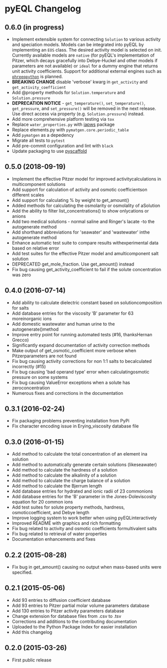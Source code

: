 # pyEQL Changelog

## 0.6.0 (in progress)

- Implement extensible system for connecting `Solution` to various activity and speciation models. Models can be
  integrated into pyEQL by implementing an `EOS` class. The desired activity model is selected on init.
  Currently available models are `native` (for pyEQL's implementation of Pitzer, which decays gracefully into
  Debye-Huckel and other models if parameters are not available) or `ideal` for a dummy engine that returns unit
  activity coefficients. Support for additional external engines such as [`phreeqpython`](https://github.com/Vitens/phreeqpython)
  is planned.
- **BREAKING CHANGE** disable 'verbose' kwarg in `get_activity` and `get_activity_coefficient`
- Add @property methods for `Solution.temperature` and `Solution.pressure`
- **DEPRECATION NOTICE** - `get_temperature()`, `set_temperature()`, `get_pressure`, and `set_pressure()` will be
  removed in the next release. Use direct access via property (e.g. `Solution.pressure`) instead.
- Add more comprehensive platform testing via `tox`
- Replace `water_properties.py` with [iapws](https://github.com/jjgomera/iapws) package
- Replace elements.py with `pymatgen.core.periodic_table`
- Add `pymatgen` as a depedency
- Migrate all tests to `pytest`
- Add pre-commit configuration and lint with `black`
- Update packaging to use [pyscaffold](https://pyscaffold.org/en/stable/index.html)

## 0.5.0 (2018-09-19)

- Implement the effective Pitzer model for improved activitycalculations in multicomponent solutions
- Add support for calculation of activity and osmotic coefficientson different scales
- Add support for calculating % by weight to get_amount()
- Added methods for calculating the osmolarity or osmolality of aSolution
- Add the ability to filter list_concentrations() to show onlycations or anions
- Add two medical solutions - normal saline and Ringer's lacate -to the autogenerate method
- Add shorthand abbreviations for 'seawater' and 'wastewater' inthe autogenerate method
- Enhance automatic test suite to compare results withexperimental data based on relative error
- Add test suites for the effective Pitzer model and amulticomponent salt solution
- DEPRECATED get_mole_fraction. Use get_amount() instead
- Fix bug causing get_activity_coefficient to fail if the solute concentration was zero

## 0.4.0 (2016-07-14)

- Add ability to calculate dielectric constant based on solutioncomposition for salts
- Add database entries for the viscosity 'B' parameter for 63 moreinorganic ions
- Add domestic wastewater and human urine to the autogenerate()method
- Improve entry point for running automated tests (#16, thanksHernan Grecco)
- Significantly expand documentation of activity correction methods
- Make output of get_osmotic_coefficient more verbose when Pitzerparameters are not found
- Fix bug causing activity corrections for non 1:1 salts to becalculated incorrectly (#15)
- Fix bug causing 'bad operand type' error when calculatingosmotic pressure on some systems
- Fix bug causing ValueError exceptions when a solute has zeroconcentration
- Numerous fixes and corrections in the documentation

## 0.3.1 (2016-02-24)

- Fix packaging problems preventing installation from PyPi
- Fix character encoding issue in Erying_viscosity database file

## 0.3.0 (2016-01-15)

- Add method to calculate the total concentration of an element ina solution
- Add method to automatically generate certain solutions (likeseawater)
- Add method to calculate the hardness of a solution
- Add method to calculate the alkalinity of a solution
- Add method to calculate the charge balance of a solution
- Add method to calculate the Bjerrum length
- Add database entries for hydrated and ionic radii of 23 commonions
- Add database entries for the 'B' parameter in the Jones-Doleviscosity equation for 20 common ions
- Add test suites for solute property methods, hardness, osmoticcoefficient, and Debye length
- Improve logging system to work better when using pyEQLinteractively
- Improved README with graphics and rich formatting
- Fix bug related to activity and osmotic coefficients formultivalent salts
- Fix bug related to retrieval of water properties
- Documentation enhancements and fixes

## 0.2.2 (2015-08-28)

- Fix bug in get_amount() causing no output when mass-based units were specified.

## 0.2.1 (2015-05-06)

- Add 93 entries to diffusion coefficient database
- Add 93 entries to Pitzer partial molar volume parameters database
- Add 130 entries to Pitzer activity parameters database
- Change extension for database files from .csv to .tsv
- Corrections and additions to the contributing documentation
- Uploaded to the Python Package Index for easier installation
- Add this changelog

## 0.2.0 (2015-03-26)

- First public release
